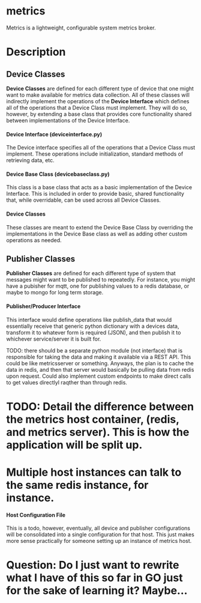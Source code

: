 # metrics
Metrics is a lightweight, configurable system metrics broker.

# Description

## Device Classes

**Device Classes** are defined for each different type of device that one might want to make available for metrics data collection. All of these classes will indirectly implement the operations of the **Device Interface** which defines all of the operations that a Device Class must implement. They will do so, however, by extending a base class that provides core functionality shared between implementations of the Device Interface.

#### Device Interface (deviceinterface.py)
The Device interface specifies all of the operations that a Device Class must implement. These operations include initialization, standard methods of retrieving data, etc.

#### Device Base Class (devicebaseclass.py)
This class is a base class that acts as a basic implementation of the Device Interface. This is included in order to provide basic, shared functionality that, while overridable, can be used across all Device Classes.

#### Device Classes
These classes are meant to extend the Device Base Class by overriding the implementations in the Device Base class as well as adding other custom operations as needed.


## Publisher Classes

**Publisher Classes** are defined for each different type of system that messages might want to be published to repeatedly. For instance, you might have a pubisher for mqtt, one for publishing values to a redis database, or maybe to mongo for long term storage.

#### Publisher/Producer Interface
This interface would define operations like publish_data that would essentially receive that generic python dictionary with a devices data, transform it to whatever form is required (JSON), and then publish it to whichever service/server it is built for.


TODO: there should be a separate python module (not interface) that is responsible for taking the data and making it available via a REST API. This could be like metricsserver or something.
Anyways, the plan is to cache the data in redis, and then that server would basically be pulling data from redis upon request. Could also implement custom endpoints to make direct calls to get values directlyl raqther than through redis.

# TODO: Detail the difference between the metrics host container, (redis, and metrics server). This is how the application will be split up.
# Multiple host instances can talk to the same redis instance, for instance.

<!-- ## Host Classes
**Host Classes** are defined for each different type of host that a publisher class might use to retrieve its data. This might be more appropriate in a situation where someone wants to utilize the publishing infrastructure of metrics without the default host class with all of its device collection methods. Hosts have a list of devices and publishers that they interact with.

Additionally, a more common implementation of this interface is having both local and remote host implementations. In this way, one instance of metrics can instantiate multiple hosts, grabbing data from a local host that connects to the docker socket and another host whose devices are in a virtual machine and must be queried via ssh. In this model, devices in the devices.yaml file would specify a host. Additionally, a hosts.yaml file would define hosts by hosttype and IP adddress (and potentially any other variant/types that might be created).

One machine would have one instance of metrics running (perhaps on the hypervisor, or a dockerhost vm) that spawns hosts in new threads (or just one thread, multiple connections, something like this) where they can then be used to get their respective device data.

#### Host Interface
This interface defines the operations that each host class must implement. If a class is a host, then it must be able to initialize a list of devices to get data from, publish device data to a list of publishers, etc. There may be more requirements as time moves along.

#### Host Base Class
This class will serve as the core of the **metrics** application. As the default host, it will initialize a list of device objects, make calls to those devices to retrieve their data, and then send data to each in a list of publishers. Again, the functionality of this class may vary significantly as development continues, but this is the general intention of this class as of right now. -->

#### Host Configuration File
This is a todo, however, eventually, all device and publisher configurations will be consolidated into a single configuration for that host. This just makes more sense practically for someone setting up an instance of metrics host.

# Question: Do I just want to rewrite what I have of this so far in GO just for the sake of learning it? Maybe...